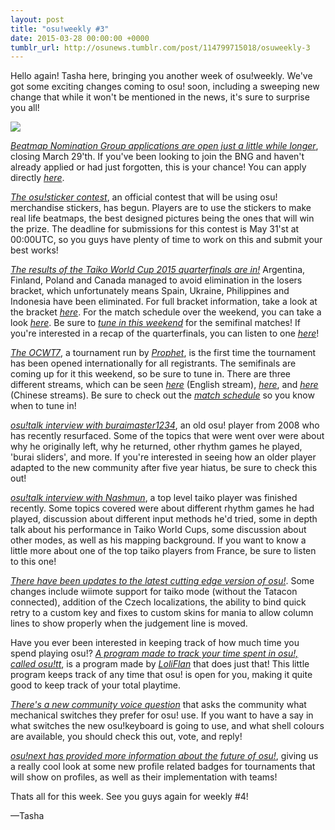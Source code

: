 ```yaml
---
layout: post
title: "osu!weekly #3"
date: 2015-03-28 00:00:00 +0000
tumblr_url: http://osunews.tumblr.com/post/114799715018/osuweekly-3
---
```


Hello again! Tasha here, bringing you another week of osu!weekly. We've got some exciting changes coming to osu! soon, including a sweeping new change that while it won't be mentioned in the news, it's sure to surprise you all!

![](/wiki/shared/news/banners/weekly_1.jpg)

*[Beatmap Nomination Group applications are open just a little while longer](https://osu.ppy.sh/community/forums/topics/313250)*, closing March 29'th. If you've been looking to join the BNG and haven't already applied or had just forgotten, this is your chance! You can apply directly *[here](https://docs.google.com/forms/d/1N6RJVVglTU2k8DMiEtmQwlAfsaU7pJAdyW_u3U5bSXM/closedform)*.

*[The osu!sticker contest](https://osu.ppy.sh/home/news/2015-03-20-osu-beatmap-blueprints-available-contest)*, an official contest that will be using osu! merchandise stickers, has begun. Players are to use the stickers to make real life beatmaps, the best designed pictures being the ones that will win the prize. The deadline for submissions for this contest is May 31'st at 00:00UTC, so you guys have plenty of time to work on this and submit your best works!

*[The results of the Taiko World Cup 2015 quarterfinals are in!](/wiki/Tournaments/TWC/2015)* Argentina, Finland, Poland and Canada managed to avoid elimination in the losers bracket, which unfortunately means Spain, Ukraine, Philippines and Indonesia have been eliminated. For full bracket information, take a look at the bracket *[here](https://w.ppy.sh/2/27/TWC-Bracket.jpg)*. For the match schedule over the weekend, you can take a look *[here](/wiki/Tournaments/TWC/2015#tournament-schedule)*. Be sure to *[tune in this weekend](https://www.twitch.tv/osulive)* for the semifinal matches! If you're interested in a recap of the quarterfinals, you can listen to one *[here](https://www.youtube.com/watch?v=W76U6woLvHA)*!

*[The OCWT7](https://osu.ppy.sh/community/forums/topics/284495&start=0)*, a tournament run by *[Prophet](https://osu.ppy.sh/users/651307)*, is the first time the tournament has been opened internationally for all registrants. The semifinals are coming up for it this weekend, so be sure to tune in. There are three different streams, which can be seen *[here](https://www.twitch.tv/evrien)* (English stream), *[here](https://www.douyu.com/9603)*, and *[here](http://live.bilibili.com/5333)* (Chinese streams). Be sure to check out the *[match schedule](https://docs.google.com/spreadsheets/d/1PonvfLfOD0p2nwPEiUnuKnRWV8ZDSrX7ChLUbV3EKsc/edit#gid=906299479)* so you know when to tune in!

*[osu!talk interview with buraimaster1234](https://www.youtube.com/watch?v=PR-ItQJLQTE)*, an old osu! player from 2008 who has recently resurfaced. Some of the topics that were went over were about why he originally left, why he returned, other rhythm games he played, 'burai sliders', and more. If you're interested in seeing how an older player adapted to the new community after five year hiatus, be sure to check this out!

*[osu!talk interview with Nashmun](https://www.youtube.com/watch?v=C8I81f2Gw1s)*, a top level taiko player was finished recently. Some topics covered were about different rhythm games he had played, discussion about different input methods he'd tried, some in depth talk about his performance in Taiko World Cups, some discussion about other modes, as well as his mapping background. If you want to know a little more about one of the top taiko players from France, be sure to listen to this one!

*[There have been updates to the latest cutting edge version of osu!](https://osu.ppy.sh/p/changelog?v=next)*. Some changes include wiimote support for taiko mode (without the Tatacon connected), addition of the Czech localizations, the ability to bind quick retry to a custom key and fixes to custom skins for mania to allow column lines to show properly when the judgement line is moved.

Have you ever been interested in keeping track of how much time you spend playing osu!? *[A program made to track your time spent in osu!, called osu!tt](https://osu.ppy.sh/community/forums/topics/302790&start=0)*, is a program made by *[LoliFlan](https://osu.ppy.sh/users/447818)* that does just that! This little program keeps track of any time that osu! is open for you, making it quite good to keep track of your total playtime.

*[There's a new community voice question](https://osu.ppy.sh/community/forums/topics/314270&start=0)* that asks the community what mechanical switches they prefer for osu! use. If you want to have a say in what switches the new osu!keyboard is going to use, and what shell colours are available, you should check this out, vote, and reply!

*[osu!next has provided more information about the future of osu!](https://osunext.tumblr.com/post/114735480023/happy-friday-no-prizes-for-guessing-what-these)*, giving us a really cool look at some new profile related badges for tournaments that will show on profiles, as well as their implementation with teams!

Thats all for this week. See you guys again for weekly #4!

—Tasha

